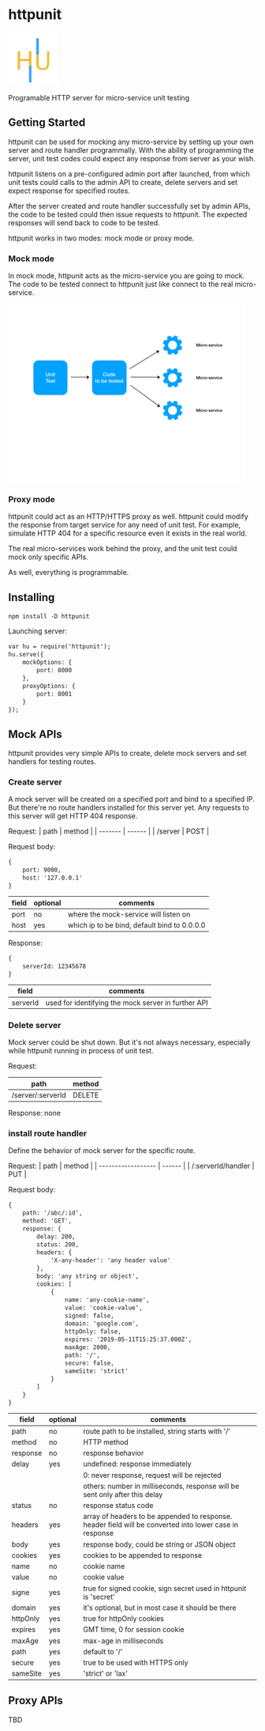 # httpunit
<img src="docs/hu-icon.png" width=100> 

Programable HTTP server for micro-service unit testing

## Getting Started

httpunit can be used for mocking any micro-service by setting up your own server and route handler programmally.
With the ability of programming the server, unit test codes could expect any response from server as your wish.

httpunit listens on a pre-configured admin port after launched, from which unit tests could calls to the admin API to create, delete servers and set expect response for specified routes.

After the server created and route handler successfully set by admin APIs, the code to be tested could then issue requests to httpunit. The expected responses will send back to code to be tested. 

httpunit works in two modes: mock mode or proxy mode.

### Mock mode
In mock mode, httpunit acts as the micro-service you are going to mock. The code to be tested connect to httpunit just like connect to the real micro-service.

![](docs/as-mock-server.gif)

### Proxy mode
httpunit could act as an HTTP/HTTPS proxy as well. httpunit could modify the response from target service for any need of unit test. For example, simulate HTTP 404 for a specific resource even it exists in the real world. 

The real micro-services work behind the proxy, and the unit test could mock only specific APIs.

As well, everything is programmable.

## Installing 

```
npm install -D httpunit
```

Launching server:
```
var hu = require('httpunit');
hu.serve({
    mockOptions: {
        port: 8000
    },
    proxyOptions: {
        port: 8001
    }
});
```

## Mock APIs

httpunit provides very simple APIs to create, delete mock servers and set handlers for testing routes.

### Create server

A mock server will be created on a specified port and bind to a specified IP. But there're no route handlers installed for this server yet. Any requests to this server will get HTTP 404 response.

Request:
| path    | method |
| ------- | ------ |
| /server | POST   |

Request body:
```
{
    port: 9000,
    host: '127.0.0.1'
}
```

| field | optional | comments                                     |
| ----- | -------- | -------------------------------------------- |
| port  | no       | where the mock-service will listen on        |
| host  | yes      | which ip to be bind, default bind to 0.0.0.0 |

Response:
```
{
    serverId: 12345678
}
```
| field    | comments                                            |
| -------- | --------------------------------------------------- |
| serverId | used for identifying the mock server in further API |

### Delete server

Mock server could be shut down. But it's not always necessary, especially while httpunit running in process of unit test.

Request:

| path              | method |
| ----------------- | ------ |
| /server/:serverId | DELETE |


Response:
none

### install route handler

Define the behavior of mock server for the specific route. 

Request:
| path               | method |
| ------------------ | ------ |
| /:serverId/handler | PUT    |

Request body:
```
{
    path: '/abc/:id',
    method: 'GET',
    response: {
        delay: 200,
        status: 200,
        headers: {
            'X-any-header': 'any header value'
        },
        body: 'any string or object',
        cookies: [
            {
                name: 'any-cookie-name',
                value: 'cookie-value',
                signed: false,
                domain: 'google.com',
                httpOnly: false,
                expires: '2019-05-11T15:25:37.000Z',
                maxAge: 2000,
                path: '/',
                secure: false,
                sameSite: 'strict'
            }
        ]
    }
}
```
| field    | optional | comments                                                                                                |
| -------- | -------- | ------------------------------------------------------------------------------------------------------- |
| path     | no       | route path to be installed, string starts with '/'                                                      |
| method   | no       | HTTP method                                                                                             |
| response | no       | response behavior                                                                                       |
| delay    | yes      | undefined: response immediately                                                                         |
|          |          | 0: never response, request will be rejected                                                             |
|          |          | others: number in milliseconds, response will be sent only after this delay                             |
| status   | no       | response status code                                                                                    |
| headers  | yes      | array of headers to be appended to response. header field will be converted into lower case in response |
| body     | yes      | response body, could be string or JSON object                                                           |
| cookies  | yes      | cookies to be appended to response                                                                      |
| name     | no       | cookie name                                                                                             |
| value    | no       | cookie value                                                                                            |
| signe    | yes      | true for signed cookie, sign secret used in httpunit is 'secret'                                        |
| domain   | yes      | it's optional, but in most case it should be there                                                      |
| httpOnly | yes      | true for httpOnly cookies                                                                               |
| expires  | yes      | GMT time, 0 for session cookie                                                                          |
| maxAge   | yes      | max-age in milliseconds                                                                                 |
| path     | yes      | default to '/'                                                                                          |
| secure   | yes      | true to be used with HTTPS only                                                                         |
| sameSite | yes      | 'strict' or 'lax'                                                                                       |
## Proxy APIs

TBD
